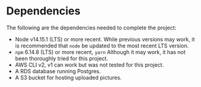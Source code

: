 # Dependencies

The following are the dependencies needed to complete the project:
- Node v14.15.1 (LTS) or more recent. While previous versions may work, it is recommended that `node` be updated to the most recent LTS version.
- `npm` 6.14.8 (LTS) or more recent, `yarn` Although it may work, it has not been thoroughly tried for this project.
- AWS CLI v2, v1 can work but was not tested for this project.
- A RDS database running Postgres.
- A S3 bucket for hosting uploaded pictures.

